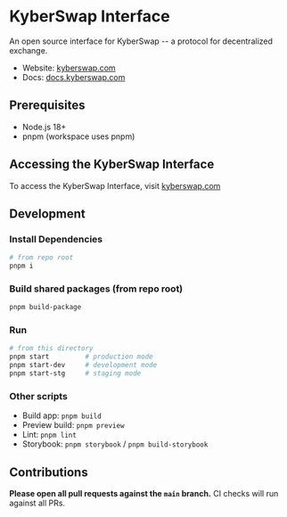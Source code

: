 # KyberSwap Interface

An open source interface for KyberSwap -- a protocol for decentralized exchange.

- Website: [kyberswap.com](https://kyberswap.com/)
- Docs: [docs.kyberswap.com](https://docs.kyberswap.com/)

## Prerequisites

- Node.js 18+
- pnpm (workspace uses pnpm)

## Accessing the KyberSwap Interface

To access the KyberSwap Interface, visit [kyberswap.com](https://kyberswap.com/)

## Development

### Install Dependencies

```bash
# from repo root
pnpm i
```

### Build shared packages (from repo root)

```bash
pnpm build-package
```

### Run

```bash
# from this directory
pnpm start         # production mode
pnpm start-dev     # development mode
pnpm start-stg     # staging mode
```

### Other scripts

- Build app: `pnpm build`
- Preview build: `pnpm preview`
- Lint: `pnpm lint`
- Storybook: `pnpm storybook` / `pnpm build-storybook`

## Contributions

**Please open all pull requests against the `main` branch.**
CI checks will run against all PRs.
